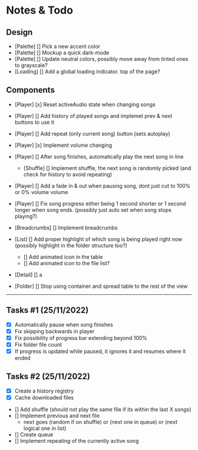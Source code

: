 # Notes & Todo

## Design

- [Palette] [] Pick a new accent color
- [Palette] [] Mockup a quick dark-mode
- [Palette] [] Update neutral colors, possibly move away from tinted ones to grayscale?
- [Loading] [] Add a global loading indicator. top of the page?

## Components

- [Player] [x]  Reset activeAudio state when changing songs
- [Player] []  Add history of played songs and implemet prev & next buttons to use it
- [Player] []  Add repeat (only current song) button (sets autoplay)
- [Player] [x]  Implement volume changing
- [Player] []  After song finishes, automatically play the next song in line
  - [Shuffle] []  Implement shuffle, the next song is randomly picked (and check for history to avoid repeating)

- [Player] []  Add a fade in & out when pausing song, dont just cut to 100% or 0% volume volume
- [Player] []  Fix song progress either being 1 second shorter or 1 second longer when song ends. (possibly just auto set when song stops playing?)

- [Breadcrumbs] []  Implement breadcrumbs

- [List] []  Add proper highlight of which song is being played right now (possibly highlight in the folder structure too?)
  - [] Add animated icon in the table
  - [] Add animated icon to the file list?

- [Detail] []  a

- [Folder] [] Stop using container and spread table to the rest of the view

--------------

## Tasks #1 (25/11/2022)

- [x] Automatically pause when song finishes
- [x] Fix skipping backwards in player
- [x] Fix possibility of progress bar extending beyond 100%
- [x] Fix folder file count
- [x] If progress is updated while paused, it ignores it and resumes where it ended

## Tasks #2 (25/11/2022)

- [x] Create a history registry
- [x] Cache downloaded files

- [] Add shuffle (should not play the same file if its within the last X songs)
- [] Implement previous and next file
  - next goes (random if on shuffle) or (next one in queue) or (next logical one in list)
- [] Create queue
- [] Implement repeating of the currently active song


